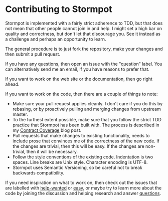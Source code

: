 
Contributing to Stormpot
========================

Stormpot is implemented with a fairly strict adherence to TDD, but that does not
mean that other people cannot join in and help. I might set a high bar on
quality and correctness, but don't let that discourage you. See it instead as a
challenge and perhaps an opportunity to learn.

The general procedure is to just fork the repository, make your changes and
then submit a pull request.

If you have any questions, then open an issue with the "question" label.
You can alternatively send me an email, if you have reasons to prefer that.

If you want to work on the web site or the documentation, then go right ahead.

If you want to work on the code, then there are a couple of things to note:

 * Make sure your pull request applies cleanly. I don't care if you do this by
   rebasing, or by proactively pulling and merging changes from upstream master.
 * To the furthest extent possible, make sure that you follow the strict TDD
   practice that Stormpot has been built with. The process is described in my
   [Contract Coverage](http://chrisvest.name/contract-coverage.html) blog post.
 * Pull requests that make changes to existing functionality, needs to include
   prose that convinces me of the correctness of the new code. If the changes
   are trivial, then this will be easy. If the changes are non-trivial, then
   it will be necessary.
 * Follow the style conventions of the existing code. Indentation is two spaces.
   Line breaks are Unix style. Character encoding is UTF-8.
 * Stormpot uses Semantic Versioning, so be careful not to break backwards
   compatibility.

If you need inspiration on what to work on, then check out the issues that are
labelled with [help-wanted][1] or [easy][2], or maybe try to learn more about
the code by joining the discussion and helping research and answer
[questions][3].

[1]: https://github.com/chrisvest/stormpot/issues?labels=help-wanted&page=1&state=open
[2]: https://github.com/chrisvest/stormpot/issues?labels=easy&page=1&state=open
[3]: https://github.com/chrisvest/stormpot/issues?labels=question&page=1&state=open
